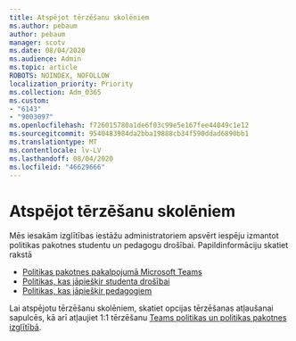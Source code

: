 ```yaml
---
title: Atspējot tērzēšanu skolēniem
ms.author: pebaum
author: pebaum
manager: scotv
ms.date: 08/04/2020
ms.audience: Admin
ms.topic: article
ROBOTS: NOINDEX, NOFOLLOW
localization_priority: Priority
ms.collection: Adm_O365
ms.custom:
- "6143"
- "9003097"
ms.openlocfilehash: f726015780a1de6f03c99e5e167fee44049c1e12
ms.sourcegitcommit: 9540483984da2bba19888cb34f590ddad6890bb1
ms.translationtype: MT
ms.contentlocale: lv-LV
ms.lasthandoff: 08/04/2020
ms.locfileid: "46629666"
---
```

# <a name="disable-chat-for-students"></a>Atspējot tērzēšanu skolēniem

Mēs iesakām izglītības iestāžu administratoriem apsvērt iespēju izmantot politikas pakotnes studentu un pedagogu drošībai.  Papildinformāciju skatiet rakstā 

- [Politikas pakotnes pakalpojumā Microsoft Teams](https://docs.microsoft.com/microsoftteams/policy-packages-edu#policy-packages-in-microsoft-teams)
- [Politikas, kas jāpiešķir studenta drošībai](https://docs.microsoft.com/microsoftteams/policy-packages-edu#policies-that-should-be-assigned-for-student-safety)
- [Politikas, kas jāpiešķir pedagogiem](https://docs.microsoft.com/microsoftteams/policy-packages-edu#policies-that-should-be-assigned-for-educators) 

Lai atspējotu tērzēšanu skolēniem, skatiet opcijas tērzēšanas atļaušanai sapulcēs, kā arī atļaujiet 1:1 tērzēšanu [Teams politikas un politikas pakotnes izglītībā](https://docs.microsoft.com/microsoftteams/policy-packages-edu).